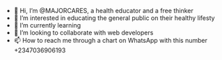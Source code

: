 - 👋 Hi, I’m @MAJORCARES, a health educator and a free thinker
- 👀 I’m interested in  educating the general public on their healthy lifesty
- 🌱 I’m currently learning 
- 💞️ I’m looking to collaborate with web developers
- 📫 How to reach me through a chart on WhatsApp with this  number +2347036906193

<!---
MAJORCARES/MAJORCARES is a ✨ special ✨ repository because its `README.md` (this file) appears on your GitHub profile.
You can click the Preview link to take a look at your changes.
--->
